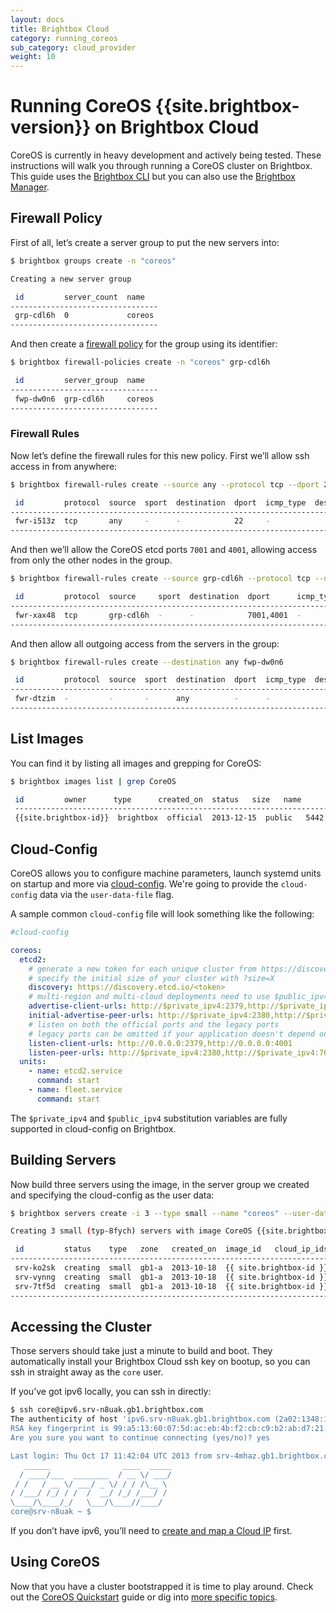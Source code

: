 ```yaml
---
layout: docs
title: Brightbox Cloud
category: running_coreos
sub_category: cloud_provider
weight: 10
---
```


# Running CoreOS {{site.brightbox-version}} on Brightbox Cloud

CoreOS is currently in heavy development and actively being tested.  These
instructions will walk you through running a CoreOS cluster on Brightbox. This guide uses the [Brightbox CLI](http://brightbox.com/docs/guides/cli/getting-started/) but you can also use the [Brightbox Manager](http://brightbox.com/docs/guides/manager/).

## Firewall Policy

First of all, let’s create a server group to put the new servers into:

```sh
$ brightbox groups create -n "coreos"

Creating a new server group

 id         server_count  name  
---------------------------------
 grp-cdl6h  0             coreos
---------------------------------
```

And then create a [firewall policy](http://brightbox.com/docs/guides/cli/firewall/) for the group using its identifier:

```sh
$ brightbox firewall-policies create -n "coreos" grp-cdl6h

 id         server_group  name  
---------------------------------
 fwp-dw0n6  grp-cdl6h     coreos
---------------------------------
```

### Firewall Rules

Now let’s define the firewall rules for this new policy. First we’ll allow ssh access in from anywhere:

```sh
$ brightbox firewall-rules create --source any --protocol tcp --dport 22 fwp-dw0n6

 id         protocol  source  sport  destination  dport  icmp_type  description
--------------------------------------------------------------------------------
 fwr-i513z  tcp       any     -      -            22     -                     
-------------------------------------------------------------------------------- 
```

And then we’ll allow the CoreOS etcd ports `7001` and `4001`, allowing access from only the other nodes in the group.

```sh
$ brightbox firewall-rules create --source grp-cdl6h --protocol tcp --dport 7001,4001 fwp-dw0n6

 id         protocol  source     sport  destination  dport      icmp_type  description
---------------------------------------------------------------------------------------
 fwr-xax48  tcp       grp-cdl6h  -      -            7001,4001  -                     
--------------------------------------------------------------------------------------- 
```

And then allow all outgoing access from the servers in the group:


```sh
$ brightbox firewall-rules create --destination any fwp-dw0n6

 id         protocol  source  sport  destination  dport  icmp_type  description
--------------------------------------------------------------------------------
 fwr-dtzim  -         -       -      any          -      -                     
-------------------------------------------------------------------------------- 
```

## List Images

You can find it by listing all images and grepping for CoreOS:

```sh
$ brightbox images list | grep CoreOS

 id         owner      type      created_on  status   size   name
 ---------------------------------------------------------------------------------------------------------
 {{site.brightbox-id}}  brightbox  official  2013-12-15  public   5442   CoreOS {{site.brightbox-version}} (x86_64)
 ```

## Cloud-Config

CoreOS allows you to configure machine parameters, launch systemd units on
startup and more via [cloud-config][cloud-config].  We're going to provide the
`cloud-config` data via the `user-data-file` flag.

[cloud-config]: {{site.baseurl}}/docs/cluster-management/setup/cloudinit-cloud-config

A sample common `cloud-config` file will look something like the following:

```yaml
#cloud-config

coreos:
  etcd2:
    # generate a new token for each unique cluster from https://discovery.etcd.io/new?size=3
    # specify the initial size of your cluster with ?size=X
    discovery: https://discovery.etcd.io/<token>
    # multi-region and multi-cloud deployments need to use $public_ipv4
    advertise-client-urls: http://$private_ipv4:2379,http://$private_ipv4:4001
    initial-advertise-peer-urls: http://$private_ipv4:2380,http://$private_ipv4:7001
    # listen on both the official ports and the legacy ports
    # legacy ports can be omitted if your application doesn't depend on them
    listen-client-urls: http://0.0.0.0:2379,http://0.0.0.0:4001
    listen-peer-urls: http://$private_ipv4:2380,http://$private_ipv4:7001
  units:
    - name: etcd2.service
      command: start
    - name: fleet.service
      command: start
```

The `$private_ipv4` and `$public_ipv4` substitution variables are fully supported in cloud-config on Brightbox.

## Building Servers

Now build three servers using the image, in the server group we created and specifying the cloud-config as the user data:

```sh
$ brightbox servers create -i 3 --type small --name "coreos" --user-data-file ./user-data --server-groups grp-cdl6h {{site.brightbox-id}}

Creating 3 small (typ-8fych) servers with image CoreOS {{site.brightbox-version}} ({{ site.brightbox-id }}) in groups grp-cdl6h with 0.05k of user data

 id         status    type   zone   created_on  image_id   cloud_ip_ids  name  
--------------------------------------------------------------------------------
 srv-ko2sk  creating  small  gb1-a  2013-10-18  {{ site.brightbox-id }}                coreos
 srv-vynng  creating  small  gb1-a  2013-10-18  {{ site.brightbox-id }}                coreos
 srv-7tf5d  creating  small  gb1-a  2013-10-18  {{ site.brightbox-id }}                coreos
--------------------------------------------------------------------------------
```

## Accessing the Cluster

Those servers should take just a minute to build and boot. They automatically install your Brightbox Cloud ssh key on bootup, so you can ssh in straight away as the `core` user.

If you’ve got ipv6 locally, you can ssh in directly:

```sh
$ ssh core@ipv6.srv-n8uak.gb1.brightbox.com
The authenticity of host 'ipv6.srv-n8uak.gb1.brightbox.com (2a02:1348:17c:423d:24:19ff:fef1:8f6)' can't be established.
RSA key fingerprint is 99:a5:13:60:07:5d:ac:eb:4b:f2:cb:c9:b2:ab:d7:21.
Are you sure you want to continue connecting (yes/no)? yes

Last login: Thu Oct 17 11:42:04 UTC 2013 from srv-4mhaz.gb1.brightbox.com on pts/0
   ______                ____  _____
  / ____/___  ________  / __ \/ ___/
 / /   / __ \/ ___/ _ \/ / / /\__ \
/ /___/ /_/ / /  /  __/ /_/ /___/ /
\____/\____/_/   \___/\____//____/
core@srv-n8uak ~ $
```

If you don’t have ipv6, you’ll need to [create and map a Cloud IP](http://brightbox.com/docs/guides/cli/cloud-ips/) first.

## Using CoreOS

Now that you have a cluster bootstrapped it is time to play around.
Check out the [CoreOS Quickstart]({{site.baseurl}}/docs/quickstart) guide or dig into [more specific topics]({{site.baseurl}}/docs).

